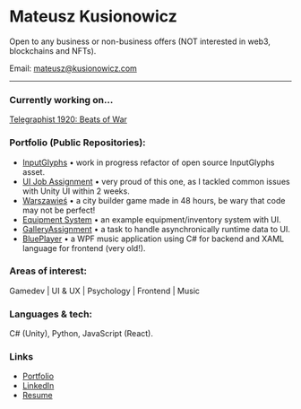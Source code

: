 # Mateusz Kusionowicz 

Open to any business or non-business offers (NOT interested in web3, blockchains and NFTs). 

Email: mateusz@kusionowicz.com

---

### Currently working on...
[Telegraphist 1920: Beats of War](https://telegraphist1920.com)

### Portfolio (Public Repositories):
- [InputGlyphs](https://github.com/eviltwo/InputGlyphs/compare/main...TheMatiaz0:InputGlyphs:code-refactor?expand=1) • work in progress refactor of open source InputGlyphs asset.
- [UI Job Assignment](https://github.com/TheMatiaz0/UI-Programmer-Job-Assignment) • very proud of this one, as I tackled common issues with Unity UI within 2 weeks.
- [Warszawieś](https://github.com/TheMatiaz0/crpk2024) • a city builder game made in 48 hours, be wary that code may not be perfect!
- [Equipment System](https://github.com/TheMatiaz0/Equipment-System) • an example equipment/inventory system with UI.
- [GalleryAssignment](https://github.com/TheMatiaz0/GalleryAssignment) • a task to handle asynchronically runtime data to UI.
- [BluePlayer](https://github.com/TheMatiaz0/BluePlayer) • a WPF music application using C# for backend and XAML language for frontend (very old!).

### Areas of interest:
Gamedev | UI & UX | Psychology | Frontend | Music

### Languages & tech:
C# (Unity), Python, JavaScript (React).

### Links
- [Portfolio](https://kusionowicz.com)
- [LinkedIn](https://www.linkedin.com/in/mateusz-kusionowicz)
- [Resume](https://thematiaz0.github.io/Mateusz%20Kusionowicz%20-%20Resume.pdf)
